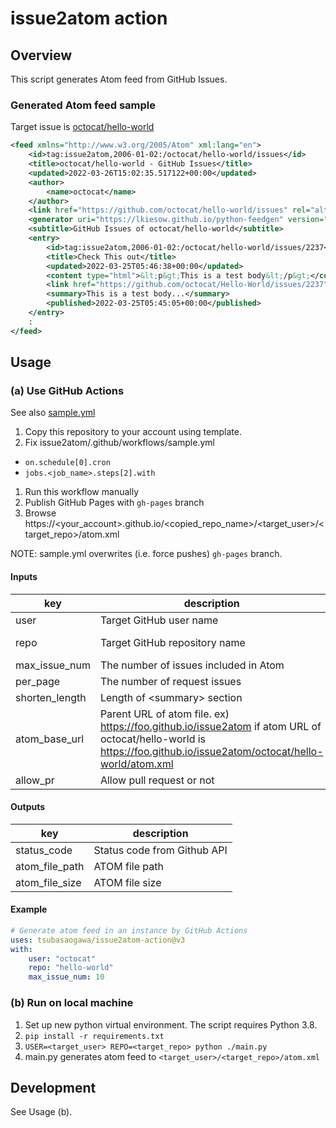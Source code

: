 # issue2atom action

## Overview

This script generates Atom feed from GitHub Issues.

### Generated Atom feed sample

Target issue is [octocat/hello-world](https://github.com/octocat/hello-world/issues)

```xml
<feed xmlns="http://www.w3.org/2005/Atom" xml:lang="en">
    <id>tag:issue2atom,2006-01-02:/octocat/hello-world/issues</id>
    <title>octocat/hello-world - GitHub Issues</title>
    <updated>2022-03-26T15:02:35.517122+00:00</updated>
    <author>
        <name>octocat</name>
    </author>
    <link href="https://github.com/octocat/hello-world/issues" rel="alternate" />
    <generator uri="https://lkiesow.github.io/python-feedgen" version="0.9.0">python-feedgen</generator>
    <subtitle>GitHub Issues of octocat/hello-world</subtitle>
    <entry>
        <id>tag:issue2atom,2006-01-02:/octocat/hello-world/issues/2237</id>
        <title>Check This out</title>
        <updated>2022-03-25T05:46:38+00:00</updated>
        <content type="html">&lt;p&gt;This is a test body&lt;/p&gt;</content>
        <link href="https://github.com/octocat/Hello-World/issues/2237" rel="alternate" />
        <summary>This is a test body...</summary>
        <published>2022-03-25T05:45:05+00:00</published>
    </entry>
    :
</feed>
```

## Usage

### (a) Use GitHub Actions

See also [sample.yml](https://github.com/tsubasaogawa/issue2atom/blob/main/.github/workflows/sample.yml)

1. Copy this repository to your account using template.
1. Fix issue2atom/.github/workflows/sample.yml
  - `on.schedule[0].cron`
  - `jobs.<job_name>.steps[2].with`
1. Run this workflow manually
1. Publish GitHub Pages with `gh-pages` branch
1. Browse https://<your_account>.github.io/<copied_repo_name>/<target_user>/<target_repo>/atom.xml

NOTE: sample.yml overwrites (i.e. force pushes) `gh-pages` branch. 

#### Inputs

|key|description|required|default|
|---|-----------|--------|-------|
|user|Target GitHub user name|true|octocat|
|repo|Target GitHub repository name|true|hello-world|
|max_issue_num|The number of issues included in Atom|false|10|
|per_page|The number of request issues|false|30|
|shorten_length|Length of &lt;summary&gt; section|100|
|atom_base_url|Parent URL of atom file. ex) https://foo.github.io/issue2atom if atom URL of octocat/hello-world is https://foo.github.io/issue2atom/octocat/hello-world/atom.xml|''|
|allow_pr|Allow pull request or not|false|false|

#### Outputs

|key|description|
|---|-----------|
|status_code|Status code from Github API|
|atom_file_path|ATOM file path|
|atom_file_size|ATOM file size|

#### Example

```yaml
# Generate atom feed in an instance by GitHub Actions
uses: tsubasaogawa/issue2atom-action@v3
with:
    user: "octocat"
    repo: "hello-world"
    max_issue_num: 10
```

### (b) Run on local machine

1. Set up new python virtual environment. The script requires Python 3.8.
1. `pip install -r requirements.txt`
1. `USER=<target_user> REPO=<target_repo> python ./main.py`
1. main.py generates atom feed to `<target_user>/<target_repo>/atom.xml`

## Development

See Usage (b).
